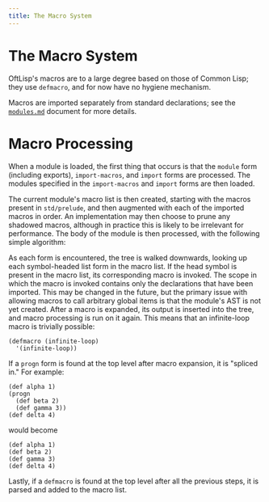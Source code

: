 ```yaml
---
title: The Macro System
---
```


# The Macro System

OftLisp's macros are to a large degree based on those of Common Lisp; they use `defmacro`, and for now have no hygiene mechanism.

Macros are imported separately from standard declarations; see the [`modules.md`](modules.html) document for more details.

# Macro Processing

When a module is loaded, the first thing that occurs is that the `module` form (including exports), `import-macros`, and `import` forms are processed.
The modules specified in the `import-macros` and `import` forms are then loaded.

The current module's macro list is then created, starting with the macros present in `std/prelude`, and then augmented with each of the imported macros in order.
An implementation may then choose to prune any shadowed macros, although in practice this is likely to be irrelevant for performance.
The body of the module is then processed, with the following simple algorithm:

As each form is encountered, the tree is walked downwards, looking up each symbol-headed list form in the macro list.
If the head symbol is present in the macro list, its corresponding macro is invoked.
The scope in which the macro is invoked contains only the declarations that have been imported.
This may be changed in the future, but the primary issue with allowing macros to call arbitrary global items is that the module's AST is not yet created.
After a macro is expanded, its output is inserted into the tree, and macro processing is run on it again.
This means that an infinite-loop macro is trivially possible:

```oftlisp
(defmacro (infinite-loop)
  '(infinite-loop))
```

If a `progn` form is found at the top level after macro expansion, it is "spliced in." For example:

```oftlisp
(def alpha 1)
(progn
  (def beta 2)
  (def gamma 3))
(def delta 4)
```

would become

```oftlisp
(def alpha 1)
(def beta 2)
(def gamma 3)
(def delta 4)
```

Lastly, if a `defmacro` is found at the top level after all the previous steps, it is parsed and added to the macro list.
